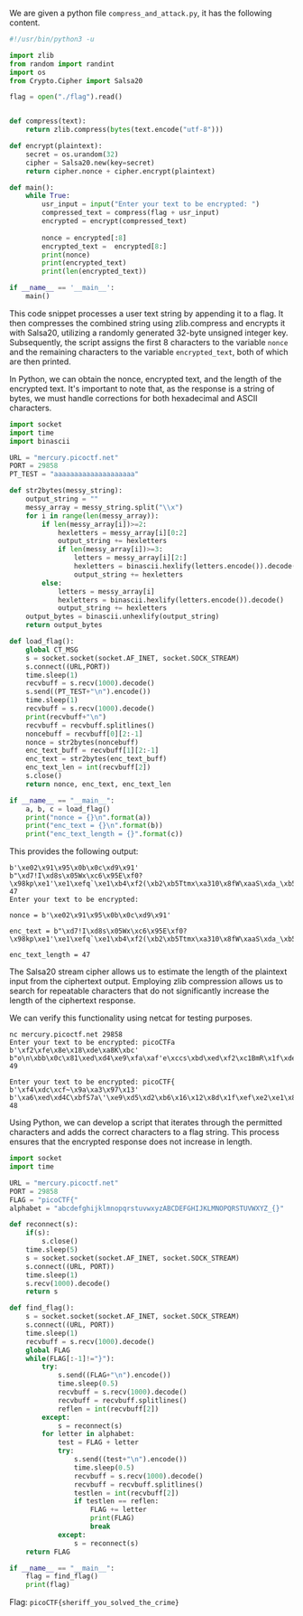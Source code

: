 We are given a python file `compress_and_attack.py`, it has the following content.
	
~~~py
#!/usr/bin/python3 -u

import zlib
from random import randint
import os
from Crypto.Cipher import Salsa20

flag = open("./flag").read()


def compress(text):
    return zlib.compress(bytes(text.encode("utf-8")))

def encrypt(plaintext):
    secret = os.urandom(32)
    cipher = Salsa20.new(key=secret)
    return cipher.nonce + cipher.encrypt(plaintext)

def main():
    while True:
        usr_input = input("Enter your text to be encrypted: ")
        compressed_text = compress(flag + usr_input)
        encrypted = encrypt(compressed_text)
        
        nonce = encrypted[:8]
        encrypted_text =  encrypted[8:]
        print(nonce)
        print(encrypted_text)
        print(len(encrypted_text))

if __name__ == '__main__':
    main()
~~~

This code snippet processes a user text string by appending it to a flag. It then compresses the combined string using zlib.compress and encrypts it with Salsa20, utilizing a randomly generated 32-byte unsigned integer key. Subsequently, the script assigns the first 8 characters to the variable `nonce` and the remaining characters to the variable `encrypted_text`, both of which are then printed.

In Python, we can obtain the nonce, encrypted text, and the length of the encrypted text. It's important to note that, as the response is a string of bytes, we must handle corrections for both hexadecimal and ASCII characters.

~~~py
import socket
import time
import binascii

URL = "mercury.picoctf.net"
PORT = 29858
PT_TEST = "aaaaaaaaaaaaaaaaaaaa"

def str2bytes(messy_string):
    output_string = ""
    messy_array = messy_string.split("\\x")
    for i in range(len(messy_array)):
        if len(messy_array[i])>=2:
            hexletters = messy_array[i][0:2]
            output_string += hexletters
            if len(messy_array[i])>=3:
                letters = messy_array[i][2:]
                hexletters = binascii.hexlify(letters.encode()).decode()
                output_string += hexletters
        else:
            letters = messy_array[i]
            hexletters = binascii.hexlify(letters.encode()).decode()
            output_string += hexletters
    output_bytes = binascii.unhexlify(output_string)
    return output_bytes

def load_flag():
    global CT_MSG
    s = socket.socket(socket.AF_INET, socket.SOCK_STREAM)
    s.connect((URL,PORT))
    time.sleep(1)
    recvbuff = s.recv(1000).decode()
    s.send((PT_TEST+"\n").encode())
    time.sleep(1)
    recvbuff = s.recv(1000).decode()
    print(recvbuff+"\n")
    recvbuff = recvbuff.splitlines()
    noncebuff = recvbuff[0][2:-1]
    nonce = str2bytes(noncebuff)
    enc_text_buff = recvbuff[1][2:-1]
    enc_text = str2bytes(enc_text_buff)
    enc_text_len = int(recvbuff[2])
    s.close()
    return nonce, enc_text, enc_text_len

if __name__ == "__main__":
    a, b, c = load_flag()
    print("nonce = {}\n".format(a))
    print("enc_text = {}\n".format(b))
    print("enc_text_length = {}".format(c))
~~~

This provides the following output:

~~~
b'\xe02\x91\x95\x0b\x0c\xd9\x91'
b"\xd7!I\xd8s\x05Wx\xc6\x95E\xf0?\x98kp\xe1'\xe1\xefq`\xe1\xb4\xf2(\xb2\xb5Ttmx\xa310\x8fW\xaaS\xda_\xb5|0\x07~\x82"
47
Enter your text to be encrypted: 

nonce = b'\xe02\x91\x95\x0b\x0c\xd9\x91'

enc_text = b"\xd7!I\xd8s\x05Wx\xc6\x95E\xf0?\x98kp\xe1'\xe1\xefq`\xe1\xb4\xf2(\xb2\xb5Ttmx\xa310\x8fW\xaaS\xda_\xb5|0\x07~\x82"

enc_text_length = 47
~~~

The Salsa20 stream cipher allows us to estimate the length of the plaintext input from the ciphertext output. Employing zlib compression allows us to search for repeatable characters that do not significantly increase the length of the ciphertext response.

We can verify this functionality using netcat for testing purposes.

~~~shell
nc mercury.picoctf.net 29858
Enter your text to be encrypted: picoCTFa
b'\xf2\xfe\x8e\x18\xde\xa8K\xbc'
b"o\n\xbb\x0c\x81\xed\xd4\xe9\xfa\xaf'e\xccs\xbd\xed\xf2\xc1BmR\x1f\xde\xb2R0W\xcc$\x99\x83\x8e\x90k\xe9\x13\x19\xbd\xf8I\xc1!\xbcgf\xa7\xa8\x92\x81"
49

Enter your text to be encrypted: picoCTF{
b'\xf4\xdc\xcf~\x9a\xa3\x97\x13'
b'\xa6\xed\xd4C\xbfS7a\'\xe9\xd5\xd2\xb6\x16\x12\x8d\x1f\xef\xe2\xe1\x85=\xca\xfa\xd20\x97\x1e\xa3\xdb\xc7>\xc4&\xdaE\xbe3K\x89\xc7\x96ec\xcff"K'
48
~~~

Using Python, we can develop a script that iterates through the permitted characters and adds the correct characters to a flag string. This process ensures that the encrypted response does not increase in length.

~~~py
import socket
import time

URL = "mercury.picoctf.net"
PORT = 29858
FLAG = "picoCTF{"
alphabet = "abcdefghijklmnopqrstuvwxyzABCDEFGHIJKLMNOPQRSTUVWXYZ_{}"

def reconnect(s):
    if(s):
        s.close()
    time.sleep(5)
    s = socket.socket(socket.AF_INET, socket.SOCK_STREAM)
    s.connect((URL, PORT))
    time.sleep(1)
    s.recv(1000).decode()
    return s

def find_flag():
    s = socket.socket(socket.AF_INET, socket.SOCK_STREAM)
    s.connect((URL, PORT))
    time.sleep(1)
    recvbuff = s.recv(1000).decode()
    global FLAG
    while(FLAG[:-1]!="}"):
        try:
            s.send((FLAG+"\n").encode())
            time.sleep(0.5)
            recvbuff = s.recv(1000).decode()
            recvbuff = recvbuff.splitlines()
            reflen = int(recvbuff[2])
        except:
            s = reconnect(s)
        for letter in alphabet:
            test = FLAG + letter
            try:
                s.send((test+"\n").encode())
                time.sleep(0.5)
                recvbuff = s.recv(1000).decode()
                recvbuff = recvbuff.splitlines()
                testlen = int(recvbuff[2])
                if testlen == reflen:
                    FLAG += letter
                    print(FLAG)
                    break
            except:
                s = reconnect(s)
    return FLAG

if __name__ == "__main__":
    flag = find_flag()
    print(flag)
~~~


Flag: 
`picoCTF{sheriff_you_solved_the_crime}`



